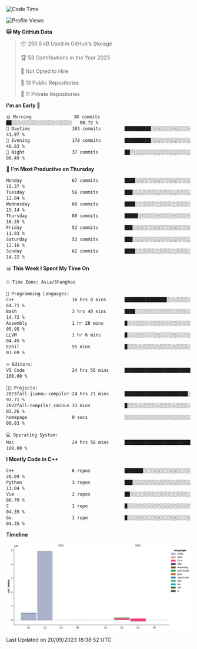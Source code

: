 <!--START_SECTION:waka-->
![Code Time](http://img.shields.io/badge/Code%20Time-199%20hrs%2021%20mins-blue)

![Profile Views](http://img.shields.io/badge/Profile%20Views-0-blue)

**🐱 My GitHub Data** 

> 📦 250.8 kB Used in GitHub's Storage 
 > 
> 🏆 53 Contributions in the Year 2023
 > 
> 🚫 Not Opted to Hire
 > 
> 📜 13 Public Repositories 
 > 
> 🔑 11 Private Repositories 
 > 
**I'm an Early 🐤** 

```text
🌞 Morning                38 commits          ██░░░░░░░░░░░░░░░░░░░░░░░   08.72 % 
🌆 Daytime                183 commits         ██████████░░░░░░░░░░░░░░░   41.97 % 
🌃 Evening                178 commits         ██████████░░░░░░░░░░░░░░░   40.83 % 
🌙 Night                  37 commits          ██░░░░░░░░░░░░░░░░░░░░░░░   08.49 % 
```
📅 **I'm Most Productive on Thursday** 

```text
Monday                   67 commits          ████░░░░░░░░░░░░░░░░░░░░░   15.37 % 
Tuesday                  56 commits          ███░░░░░░░░░░░░░░░░░░░░░░   12.84 % 
Wednesday                66 commits          ████░░░░░░░░░░░░░░░░░░░░░   15.14 % 
Thursday                 80 commits          █████░░░░░░░░░░░░░░░░░░░░   18.35 % 
Friday                   52 commits          ███░░░░░░░░░░░░░░░░░░░░░░   11.93 % 
Saturday                 53 commits          ███░░░░░░░░░░░░░░░░░░░░░░   12.16 % 
Sunday                   62 commits          ████░░░░░░░░░░░░░░░░░░░░░   14.22 % 
```


📊 **This Week I Spent My Time On** 

```text
🕑︎ Time Zone: Asia/Shanghai

💬 Programming Languages: 
C++                      16 hrs 8 mins       ████████████████░░░░░░░░░   64.71 % 
Bash                     3 hrs 40 mins       ████░░░░░░░░░░░░░░░░░░░░░   14.72 % 
Assembly                 1 hr 28 mins        █░░░░░░░░░░░░░░░░░░░░░░░░   05.95 % 
LLVM                     1 hr 6 mins         █░░░░░░░░░░░░░░░░░░░░░░░░   04.45 % 
Ezhil                    55 mins             █░░░░░░░░░░░░░░░░░░░░░░░░   03.69 % 

🔥 Editors: 
VS Code                  24 hrs 56 mins      █████████████████████████   100.00 % 

🐱‍💻 Projects: 
2023fall-jianmu-compiler-24 hrs 21 mins      ████████████████████████░   97.71 % 
2022fall-compiler_cminus 33 mins             █░░░░░░░░░░░░░░░░░░░░░░░░   02.26 % 
homepage                 0 secs              ░░░░░░░░░░░░░░░░░░░░░░░░░   00.03 % 

💻 Operating System: 
Mac                      24 hrs 56 mins      █████████████████████████   100.00 % 
```

**I Mostly Code in C++** 

```text
C++                      6 repos             ███████░░░░░░░░░░░░░░░░░░   26.09 % 
Python                   3 repos             ███░░░░░░░░░░░░░░░░░░░░░░   13.04 % 
Vue                      2 repos             ██░░░░░░░░░░░░░░░░░░░░░░░   08.70 % 
C                        1 repo              █░░░░░░░░░░░░░░░░░░░░░░░░   04.35 % 
Go                       1 repo              █░░░░░░░░░░░░░░░░░░░░░░░░   04.35 % 
```



**Timeline**

![Lines of Code chart](https://raw.githubusercontent.com/xkz0777/xkz0777/master/assets/bar_graph.png)


 Last Updated on 20/09/2023 18:38:52 UTC
<!--END_SECTION:waka-->
